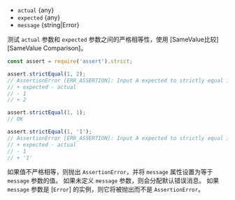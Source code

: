 <!-- YAML
added: v0.1.21
changes:
  - version: v10.0.0
    pr-url: https://github.com/nodejs/node/pull/17003
    description: Used comparison changed from Strict Equality to `Object.is()`
-->
* `actual` {any}
* `expected` {any}
* `message` {string|Error}

测试 `actual` 参数和 `expected` 参数之间的严格相等性，使用 [SameValue比较][SameValue Comparison]。


```js
const assert = require('assert').strict;

assert.strictEqual(1, 2);
// AssertionError [ERR_ASSERTION]: Input A expected to strictly equal input B:
// + expected - actual
// - 1
// + 2

assert.strictEqual(1, 1);
// OK

assert.strictEqual(1, '1');
// AssertionError [ERR_ASSERTION]: Input A expected to strictly equal input B:
// + expected - actual
// - 1
// + '1'
```

如果值不严格相等，则抛出 `AssertionError`，并将 `message` 属性设置为等于 `message` 参数的值。 
如果未定义 `message` 参数，则会分配默认错误消息。 
如果 `message` 参数是 [`Error`] 的实例，则它将被抛出而不是 `AssertionError`。

